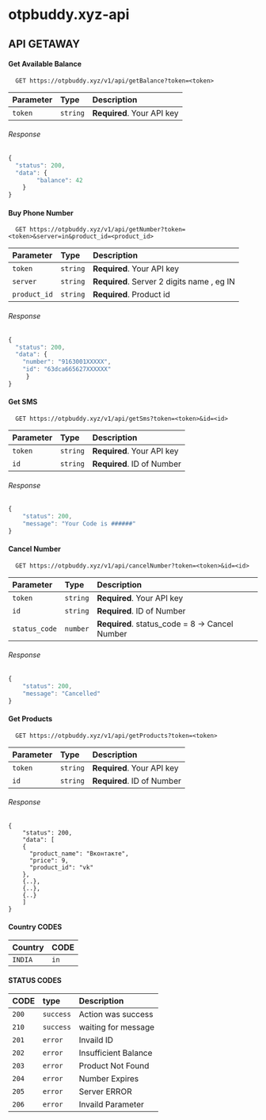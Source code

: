 # otpbuddy.xyz-api



## API GETAWAY

#### Get Available Balance

```
  GET https://otpbuddy.xyz/v1/api/getBalance?token=<token>
```

| Parameter | Type     | Description                |
| :-------- | :------- | :------------------------- |
| `token` | `string` | **Required**. Your API key |

###### Response
```javascript
{
  "status": 200,
  "data": {
        "balance": 42
    }
}
```


#### Buy Phone Number

```
  GET https://otpbuddy.xyz/v1/api/getNumber?token=<token>&server=in&product_id=<product_id>
```

| Parameter | Type     | Description                |
| :-------- | :------- | :------------------------- |
| `token` | `string` | **Required**. Your API key |
| `server` | `string` | **Required**. Server 2 digits name , eg IN|
| `product_id` | `string` | **Required**. Product id |

###### Response
```javascript
{
  "status": 200,
  "data": {
    "number": "9163001XXXXX",
    "id": "63dca665627XXXXXX"
     }
}
``` 

#### Get SMS 

```
  GET https://otpbuddy.xyz/v1/api/getSms?token=<token>&id=<id>
```

| Parameter | Type     | Description                |
| :-------- | :------- | :------------------------- |
| `token` | `string` | **Required**. Your API key |
| `id` | `string` | **Required**. ID of Number |

###### Response
```javascript
{
    "status": 200,
    "message": "Your Code is ######"
}
``` 


#### Cancel Number 

```
  GET https://otpbuddy.xyz/v1/api/cancelNumber?token=<token>&id=<id>
```

| Parameter | Type     | Description                |
| :-------- | :------- | :------------------------- |
| `token` | `string` | **Required**. Your API key |
| `id` | `string` | **Required**. ID of Number |
| `status_code` | `number` | **Required**. status_code = 8 -> Cancel Number  |

###### Response
```javascript
{
    "status": 200,
    "message": "Cancelled"
}
``` 

#### Get Products

```
  GET https://otpbuddy.xyz/v1/api/getProducts?token=<token>
```

| Parameter | Type     | Description                |
| :-------- | :------- | :------------------------- |
| `token` | `string` | **Required**. Your API key |
| `id` | `string` | **Required**. ID of Number |


###### Response
```javascrit
{
    "status": 200,
    "data": [
    {
      "product_name": "Вконтакте",
      "price": 9,
      "product_id": "vk"
    },
    {..},
    {..},
    {..}
    ]
}
``` 


#### Country  CODES

| Country | CODE     | 
| :-------- | :------- |
| `INDIA` | `in` |  



#### STATUS CODES

| CODE | type     | Description                |
| :-------- | :------- | :------------------------- |
| `200` | `success` |  Action was success |
| `210` | `success` |  waiting for message |
| `201` | `error` | Invaild ID |
| `202` | `error` | Insufficient Balance |
| `203` | `error` | Product Not Found |
| `204` | `error` | Number Expires |
| `205` | `error` | Server ERROR |
| `206` | `error` | Invaild Parameter |




